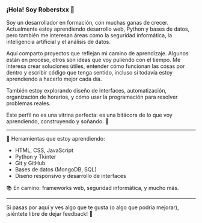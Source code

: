 ### ¡Hola! Soy Roberstxx 👋

Soy un desarrollador en formación, con muchas ganas de crecer. Actualmente estoy aprendiendo desarrollo web, Python y bases de datos, pero también me interesan áreas como la seguridad informática, la inteligencia artificial y el análisis de datos.

Aquí comparto proyectos que reflejan mi camino de aprendizaje. Algunos están en proceso, otros son ideas que voy puliendo con el tiempo. Me interesa crear soluciones útiles, entender cómo funcionan las cosas por dentro y escribir código que tenga sentido, incluso si todavía estoy aprendiendo a hacerlo mejor cada día.

También estoy explorando diseño de interfaces, automatización, organización de horarios, y cómo usar la programación para resolver problemas reales.

Este perfil no es una vitrina perfecta: es una bitácora de lo que voy aprendiendo, construyendo y soñando. 🚀

---

🔧 Herramientas que estoy aprendiendo:
- HTML, CSS, JavaScript
- Python y Tkinter
- Git y GitHub
- Bases de datos (MongoDB, SQL)
- Diseño responsivo y desarrollo de interfaces

📚 En camino: frameworks web, seguridad informática, y mucho más.

---

Si pasas por aquí y ves algo que te gusta (o algo que podría mejorar), ¡siéntete libre de dejar feedback! 🙌
